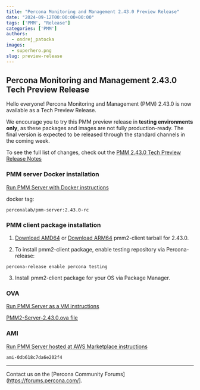 ```yaml
---
title: "Percona Monitoring and Management 2.43.0 Preview Release"
date: "2024-09-12T00:00:00+00:00"
tags: ['PMM', "Release"]
categories: ['PMM']
authors:
  - ondrej_patocka
images:
  - superhero.png
slug: preview-release
---
```


## Percona Monitoring and Management 2.43.0 Tech Preview Release

Hello everyone! Percona Monitoring and Management (PMM) 2.43.0 is now available as a Tech Preview Release.

We encourage you to try this PMM preview release in **testing environments only**, as these packages and images are not fully production-ready. The final version is expected to be released through the standard channels in the coming week.

To see the full list of changes, check out the [PMM 2.43.0 Tech Preview Release Notes](https://pmm-doc-pr-1271.onrender.com/release-notes/2.43.0.html)

### PMM server Docker installation

[Run PMM Server with Docker instructions](https://docs.percona.com/percona-monitoring-and-management/setting-up/server/docker.html)

docker tag:

`perconalab/pmm-server:2.43.0-rc`

### PMM client package installation

1. [Download AMD64](https://s3.us-east-2.amazonaws.com/pmm-build-cache/PR-BUILDS/pmm2-client/pmm2-client-latest-29.tar.gz) or [Download ARM64](https://s3.us-east-2.amazonaws.com/pmm-build-cache/PR-BUILDS/pmm2-client-arm/pmm2-client-latest-49.tar.gz) pmm2-client tarball for 2.43.0.

2. To install pmm2-client package, enable testing repository via Percona-release: 

`percona-release enable percona testing`

3. Install pmm2-client package for your OS via Package Manager.

### OVA

[Run PMM Server as a VM instructions](https://docs.percona.com/percona-monitoring-and-management/setting-up/server/virtual-appliance.html)

[PMM2-Server-2.43.0.ova file](https://percona-vm.s3.amazonaws.com/PMM2-Server-2.43.0.ova)

### AMI

[Run PMM Server hosted at AWS Marketplace instructions](https://docs.percona.com/percona-monitoring-and-management/setting-up/server/aws.html)

`ami-0db618c7da6e202f4`


---

Contact us on the [Percona Community Forums](https://forums.percona.com/].